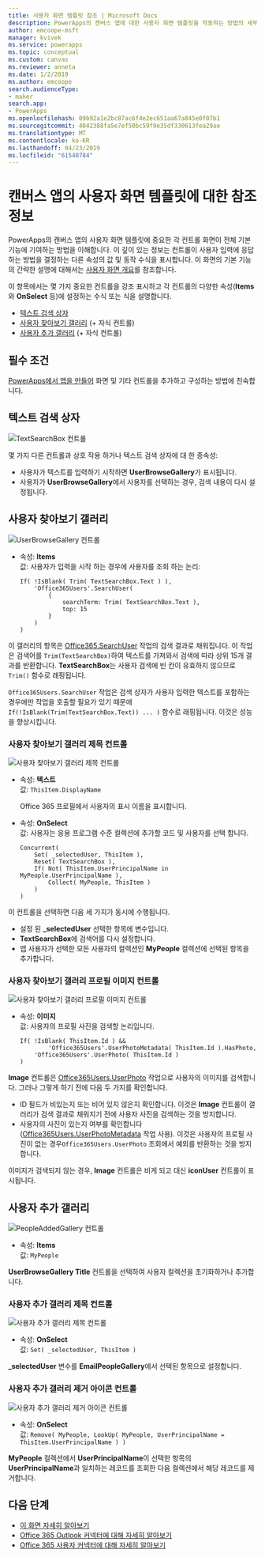 ```yaml
---
title: 사용자 화면 템플릿 참조 | Microsoft Docs
description: PowerApps의 캔버스 앱에 대한 사용자 화면 템플릿을 작동하는 방법의 세부 정보 이해
author: emcoope-msft
manager: kvivek
ms.service: powerapps
ms.topic: conceptual
ms.custom: canvas
ms.reviewer: anneta
ms.date: 1/2/2019
ms.author: emcoope
search.audienceType:
- maker
search.app:
- PowerApps
ms.openlocfilehash: 09b92a1e2bc87ac6f4e2ec651aa67a845e0f07b1
ms.sourcegitcommit: 4042388fa5e7ef50bc59f9e35df330613fea29ae
ms.translationtype: MT
ms.contentlocale: ko-KR
ms.lasthandoff: 04/23/2019
ms.locfileid: "61540784"
---
```

# <a name="reference-information-about-the-people-screen-template-for-canvas-apps"></a>캔버스 앱의 사용자 화면 템플릿에 대한 참조 정보

PowerApps의 캔버스 앱의 사용자 화면 템플릿에 중요한 각 컨트롤 화면이 전체 기본 기능에 기여하는 방법을 이해합니다. 이 깊이 있는 정보는 컨트롤이 사용자 입력에 응답하는 방법을 결정하는 다른 속성의 값 및 동작 수식을 표시합니다. 이 화면의 기본 기능의 간략한 설명에 대해서는 [사용자 화면 개요](people-screen-overview.md)를 참조합니다.

이 항목에서는 몇 가지 중요한 컨트롤을 강조 표시하고 각 컨트롤의 다양한 속성(**Items**와 **OnSelect** 등)에 설정하는 수식 또는 식을 설명합니다.

* [텍스트 검색 상자](#text-search-box)
* [사용자 찾아보기 갤러리](#user-browse-gallery) (+ 자식 컨트롤)
* [사용자 추가 갤러리](#people-added-gallery) (+ 자식 컨트롤)

## <a name="prerequisite"></a>필수 조건

[PowerApps에서 앱을 만들어](../data-platform-create-app-scratch.md) 화면 및 기타 컨트롤을 추가하고 구성하는 방법에 친숙합니다.

## <a name="text-search-box"></a>텍스트 검색 상자

![TextSearchBox 컨트롤](media/people-screen/people-search-box.png)

몇 가지 다른 컨트롤과 상호 작용 하거나 텍스트 검색 상자에 대 한 종속성:

* 사용자가 텍스트를 입력하기 시작하면 **UserBrowseGallery**가 표시됩니다.
* 사용자가 **UserBrowseGallery**에서 사용자를 선택하는 경우, 검색 내용이 다시 설정됩니다.

## <a name="user-browse-gallery"></a>사용자 찾아보기 갤러리

![UserBrowseGallery 컨트롤](media/people-screen/people-browse-gall.png)

* 속성: **Items**<br>
    값: 사용자가 입력을 시작 하는 경우에 사용자를 조회 하는 논리:
    
    ```powerapps-dot
    If( !IsBlank( Trim( TextSearchBox.Text ) ), 
        'Office365Users'.SearchUser(
            {
                searchTerm: Trim( TextSearchBox.Text ), 
                top: 15
            }
        )
    )
    ```
    
이 갤러리의 항목은 [Office365.SearchUser](https://docs.microsoft.com/connectors/office365users/#searchuser) 작업의 검색 결과로 채워집니다. 이 작업은 검색어를 `Trim(TextSearchBox)`하여 텍스트를 가져와서 검색에 따라 상위 15개 결과를 반환합니다. **TextSearchBox**는 사용자 검색에 빈 칸이 유효하지 않으므로 `Trim()` 함수로 래핑됩니다.

`Office365Users.SearchUser` 작업은 검색 상자가 사용자 입력한 텍스트를 포함하는 경우에만 작업을 호출할 필요가 있기 때문에`If(!IsBlank(Trim(TextSearchBox.Text)) ... )` 함수로 래핑됩니다. 이것은 성능을 향상시킵니다.

### <a name="userbrowsegallery-title-control"></a>사용자 찾아보기 갤러리 제목 컨트롤

![사용자 찾아보기 갤러리 제목 컨트롤](media/people-screen/people-browse-gall-title.png)

* 속성: **텍스트**<br>값: `ThisItem.DisplayName`

  Office 365 프로필에서 사용자의 표시 이름을 표시합니다.

* 속성: **OnSelect**<br>
    값: 사용자는 응용 프로그램 수준 컬렉션에 추가할 코드 및 사용자를 선택 합니다.

    ```powerapps-dot
    Concurrent(
        Set( _selectedUser, ThisItem ),
        Reset( TextSearchBox ),
        If( Not( ThisItem.UserPrincipalName in MyPeople.UserPrincipalName ), 
            Collect( MyPeople, ThisItem )
        )
    )
    ```
이 컨트롤을 선택하면 다음 세 가지가 동시에 수행됩니다.

   * 설정 된  **\_selectedUser** 선택한 항목에 변수입니다.
   * **TextSearchBox**에 검색어를 다시 설정합니다.
   * 앱 사용자가 선택한 모든 사용자의 컬렉션인 **MyPeople** 컬렉션에 선택된 항목을 추가합니다.

### <a name="userbrowsegallery-profileimage-control"></a>사용자 찾아보기 갤러리 프로필 이미지 컨트롤

![사용자 찾아보기 갤러리 프로필 이미지 컨트롤](media/people-screen/people-browse-gall-image.png)

* 속성: **이미지**<br>
    값: 사용자의 프로필 사진을 검색할 논리입니다.

    ```powerapps-dot
    If( !IsBlank( ThisItem.Id ) && 
            'Office365Users'.UserPhotoMetadata( ThisItem.Id ).HasPhoto,
        'Office365Users'.UserPhoto( ThisItem.Id )
    )
    ```

**Image** 컨트롤은 [Office365Users.UserPhoto](https://docs.microsoft.com/connectors/office365users/#get-user-photo--v1-) 작업으로 사용자의 이미지를 검색합니다. 그러나 그렇게 하기 전에 다음 두 가지를 확인합니다.
  
   * ID 필드가 비있는지 또는 비어 있지 않은지 확인합니다. 이것은 **Image** 컨트롤이 갤러리가 검색 결과로 채워지기 전에 사용자 사진을 검색하는 것을 방지합니다.
   * 사용자의 사진이 있는지 여부를 확인합니다([Office365Users.UserPhotoMetadata](https://docs.microsoft.com/connectors/office365users/#get-user-photo-metadata) 작업 사용). 이것은 사용자의 프로필 사진이 없는 경우`Office365Users.UserPhoto` 조회에서 예외를 반환하는 것을 방지합니다.

이미지가 검색되지 않는 경우, **Image** 컨트롤은 비게 되고 대신 **iconUser** 컨트롤이 표시됩니다.

## <a name="people-added-gallery"></a>사용자 추가 갤러리

![PeopleAddedGallery 컨트롤](media/people-screen/people-people-gall.png)

* 속성: **Items**<br>
    값: `MyPeople`

**UserBrowseGallery Title** 컨트롤을 선택하여 사용자 컬렉션을 초기화하거나 추가합니다.

### <a name="peopleaddedgallery-title-control"></a>사용자 추가 갤러리 제목 컨트롤

![사용자 추가 갤러리 제목 컨트롤](media/people-screen/people-people-gall-title.png)

* 속성: **OnSelect**<br>
    값: `Set( _selectedUser, ThisItem )`

**_selectedUser** 변수를 **EmailPeopleGallery**에서 선택된 항목으로 설정합니다.

### <a name="peopleaddedgallery-iconremove-control"></a>사용자 추가 갤러리 제거 아이콘 컨트롤

![사용자 추가 갤러리 제거 아이콘 컨트롤](media/people-screen/people-people-gall-delete.png)

* 속성: **OnSelect**<br>
    값: `Remove( MyPeople, LookUp( MyPeople, UserPrincipalName = ThisItem.UserPrincipalName ) )`

**MyPeople** 컬렉션에서 **UserPrincipalName**이 선택한 항목의 **UserPrincipalName**과 일치하는 레코드를 조회한 다음 컬렉션에서 해당 레코드를 제거합니다.

## <a name="next-steps"></a>다음 단계

* [이 화면 자세히 알아보기](./people-screen-overview.md)
* [Office 365 Outlook 커넥터에 대해 자세히 알아보기](../connections/connection-office365-outlook.md)
* [Office 365 사용자 커넥터에 대해 자세히 알아보기](../connections/connection-office365-users.md)
